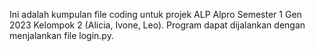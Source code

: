 Ini adalah kumpulan file coding untuk projek ALP Alpro Semester 1 Gen 2023 Kelompok 2 (Alicia, Ivone, Leo). Program dapat dijalankan dengan menjalankan file login.py.
